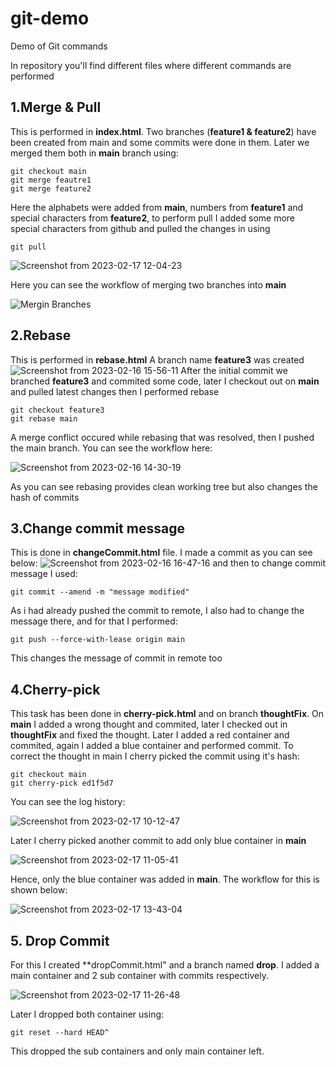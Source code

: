 # git-demo
Demo of Git commands

In repository you'll find different files where different commands are performed

## 1.Merge & Pull
This is performed in **index.html**.
Two branches (**feature1 & feature2**) have been created from main and some commits were done in them. Later we merged them both in **main** branch using:
```
git checkout main
git merge feautre1
git merge feature2
``` 
Here the alphabets were added from **main**, numbers from **feature1** and special characters from **feature2**,
to perform pull I added some more special characters from github and pulled the changes in using
```
git pull
```

![Screenshot from 2023-02-17 12-04-23](https://user-images.githubusercontent.com/124878757/219569446-25188ace-c18b-46b2-aed5-77697a52b189.jpg)

Here you can see the workflow of merging two branches into **main**

![Mergin Branches](https://user-images.githubusercontent.com/124878757/219564370-09661f36-4e63-4a82-ba65-11552d6b9c71.png)
 
## 2.Rebase
This is performed in **rebase.html**
A branch name **feature3** was created
![Screenshot from 2023-02-16 15-56-11](https://user-images.githubusercontent.com/124878757/219576845-b91b73ea-8e71-4794-a069-a6fe9e8870bd.jpg)
After the initial commit we branched **feature3** and commited some code, later I checkout out on **main** and pulled latest changes then I performed rebase
``` 
git checkout feature3
git rebase main
```
A merge conflict occured while rebasing that was resolved, then I pushed the main branch.
You can see the workflow here: 

![Screenshot from 2023-02-16 14-30-19](https://user-images.githubusercontent.com/124878757/219579288-524bb129-8eeb-41d5-af71-f778a2f3ade4.jpg)

As you can see rebasing provides clean working tree but also changes the hash of commits

## 3.Change commit message
This is done in **changeCommit.html** file. I made a commit as you can see below:
![Screenshot from 2023-02-16 16-47-16](https://user-images.githubusercontent.com/124878757/219581111-c1705f7c-3e1f-4c52-9f9d-2fcd8f446714.png)
and then to change commit message I used:
```
git commit --amend -m "message modified"
```
As i had already pushed the commit to remote, I also had to change the message there, and for that I performed:
```
git push --force-with-lease origin main
```
This changes the message of commit in remote too

## 4.Cherry-pick
This task has been done in **cherry-pick.html** and on branch **thoughtFix**.
On **main** I added a wrong thought and commited, later I checked out in **thoughtFix** and fixed the thought.
Later I added a red container and commited, again I added a blue container and performed commit.
To correct the thought in main I cherry picked the commit using it's hash:
```
git checkout main
git cherry-pick ed1f5d7
```
You can see the log history:

![Screenshot from 2023-02-17 10-12-47](https://user-images.githubusercontent.com/124878757/219585521-e82861c9-c587-4ab6-a146-3ae224ed7cc3.png)

Later I cherry picked another commit to add only blue container in **main**
 
![Screenshot from 2023-02-17 11-05-41](https://user-images.githubusercontent.com/124878757/219587056-b2afe2a4-aefb-4864-99b7-27ffb143ab5a.png)

Hence, only the blue container was added in **main**. The workflow for this is shown below:

![Screenshot from 2023-02-17 13-43-04](https://user-images.githubusercontent.com/124878757/219589494-8eee89fb-32bb-4de7-99c6-a240e5b3c8f3.png)

## 5. Drop Commit
For this I created **dropCommit.html" and a branch named **drop**.
I added a main container and 2 sub container with commits respectively.

![Screenshot from 2023-02-17 11-26-48](https://user-images.githubusercontent.com/124878757/219591033-9a047a0e-8ad1-4abe-8345-d456a6771064.png)

Later I dropped both container using:
```
git reset --hard HEAD^
```
This dropped the sub containers and only main container left.
